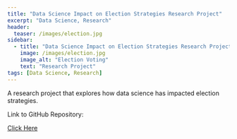 ```yaml
---
title: "Data Science Impact on Election Strategies Research Project"
excerpt: "Data Science, Research"
header:
  teaser: /images/election.jpg
sidebar:
  - title: "Data Science Impact on Election Strategies Research Project"
    image: /images/election.jpg
    image_alt: "Election Voting"
    text: "Research Project"
tags: [Data Science, Research]
---
```

A research project that explores how data science has impacted election strategies.

Link to GitHub Repository:

[Click Here](https://github.com/davidsuffolk/Data-Science-Impact-on-Election-Strategies-Research-Project)
